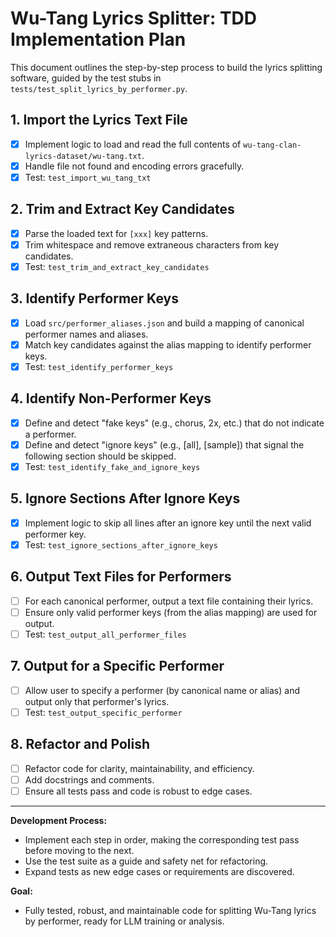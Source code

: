 # Wu-Tang Lyrics Splitter: TDD Implementation Plan

This document outlines the step-by-step process to build the lyrics splitting software, guided by the test stubs in `tests/test_split_lyrics_by_performer.py`.

## 1. Import the Lyrics Text File
- [x] Implement logic to load and read the full contents of `wu-tang-clan-lyrics-dataset/wu-tang.txt`.
- [x] Handle file not found and encoding errors gracefully.
- [x] Test: `test_import_wu_tang_txt`

## 2. Trim and Extract Key Candidates
- [x] Parse the loaded text for `[xxx]` key patterns.
- [x] Trim whitespace and remove extraneous characters from key candidates.
- [x] Test: `test_trim_and_extract_key_candidates`

## 3. Identify Performer Keys
- [x] Load `src/performer_aliases.json` and build a mapping of canonical performer names and aliases.
- [x] Match key candidates against the alias mapping to identify performer keys.
- [X] Test: `test_identify_performer_keys`

## 4. Identify Non-Performer Keys
- [x] Define and detect "fake keys" (e.g., chorus, 2x, etc.) that do not indicate a performer.
- [x] Define and detect "ignore keys" (e.g., [all], [sample]) that signal the following section should be skipped.
- [x] Test: `test_identify_fake_and_ignore_keys`

## 5. Ignore Sections After Ignore Keys
- [x] Implement logic to skip all lines after an ignore key until the next valid performer key.
- [x] Test: `test_ignore_sections_after_ignore_keys`

## 6. Output Text Files for Performers
- [ ] For each canonical performer, output a text file containing their lyrics.
- [ ] Ensure only valid performer keys (from the alias mapping) are used for output.
- [ ] Test: `test_output_all_performer_files`

## 7. Output for a Specific Performer
- [ ] Allow user to specify a performer (by canonical name or alias) and output only that performer's lyrics.
- [ ] Test: `test_output_specific_performer`

## 8. Refactor and Polish
- [ ] Refactor code for clarity, maintainability, and efficiency.
- [ ] Add docstrings and comments.
- [ ] Ensure all tests pass and code is robust to edge cases.

---

**Development Process:**
- Implement each step in order, making the corresponding test pass before moving to the next.
- Use the test suite as a guide and safety net for refactoring.
- Expand tests as new edge cases or requirements are discovered.

**Goal:**
- Fully tested, robust, and maintainable code for splitting Wu-Tang lyrics by performer, ready for LLM training or analysis.
